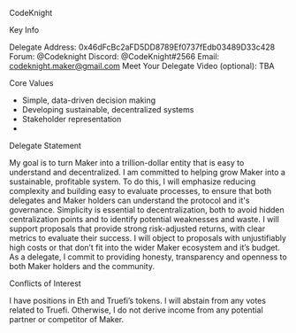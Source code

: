 CodeKnight

Key Info

Delegate Address: 0x46dFcBc2aFD5DD8789Ef0737fEdb03489D33c428
Forum: @Codeknight
Discord: @CodeKnight#2566
Email: codeknight.maker@gmail.com
Meet Your Delegate Video (optional): TBA

Core Values

- Simple, data-driven decision making
- Developing sustainable, decentralized systems
- Stakeholder representation
- 
Delegate Statement

My goal is to turn Maker into a trillion-dollar entity that is easy to understand and decentralized. I am committed to helping grow Maker into a sustainable, profitable system.
To do this, I will emphasize reducing complexity and building easy to evaluate processes, to ensure that both delegates and Maker holders can understand the protocol and it's governance. Simplicity is essential to decentralization, both to avoid hidden centralization points and to identify potential weaknesses and waste.
I will support proposals that provide strong risk-adjusted returns, with clear metrics to evaluate their success. I will object to proposals with unjustifiably high costs or that don’t fit into the wider Maker ecosystem and it’s budget.
As a delegate, I commit to providing honesty, transparency and openness to both Maker holders and the community.

Conflicts of Interest

I have positions in Eth and Truefi’s tokens. I will abstain from any votes related to Truefi. Otherwise, I do not derive income from any potential partner or competitor of Maker.

